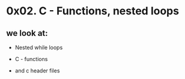 # 0x02. C - Functions, nested loops
## we look at:
* Nested while loops

* C - functions

* and c header files
